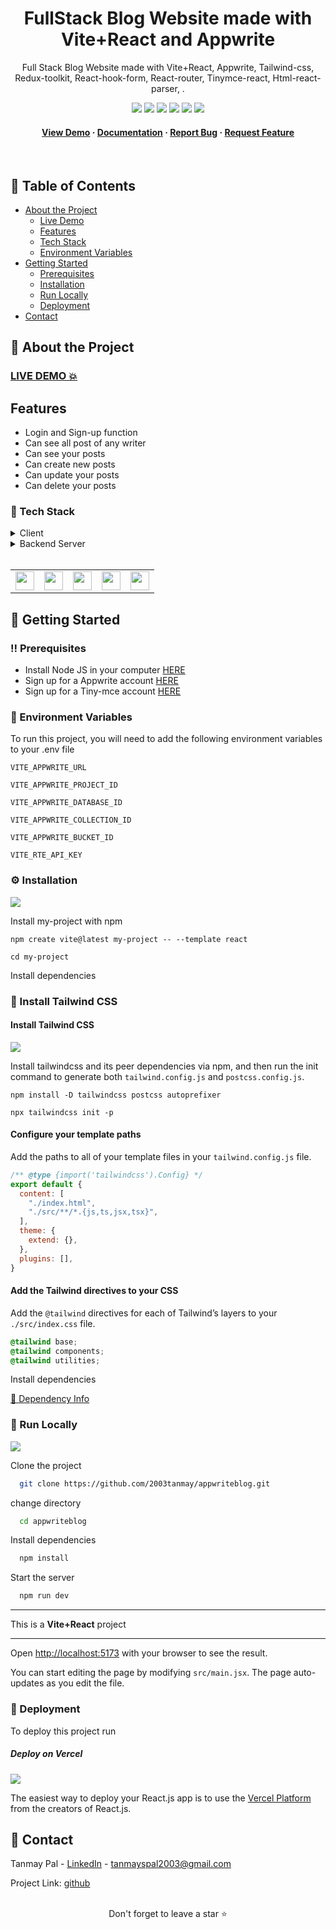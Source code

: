 <div align="center">

# FullStack Blog Website made with Vite+React and Appwrite
  
  <p>
Full Stack Blog Website made with Vite+React, Appwrite, Tailwind-css, Redux-toolkit, React-hook-form, React-router, Tinymce-react, Html-react-parser, .
  </p>
  
<!-- Badges -->
<a href="https://appwriteblog-ashy.vercel.app" target="_blank">![](https://img.shields.io/website-up-down-green-red/http/monip.org.svg)</a>
![](https://img.shields.io/badge/Maintained-Yes-indigo)
![](https://img.shields.io/github/forks/2003tanmay/appwriteblog.svg)
![](https://img.shields.io/github/stars/2003tanmay/appwriteblog.svg)
![](https://img.shields.io/github/issues/2003tanmay/appwriteblog)
![](https://img.shields.io/github/last-commit/2003tanmay/appwriteblog)

<h4>
    <a href="https://appwriteblog-ashy.vercel.app">View Demo</a>
  <span> · </span>
    <a href="https://github.com/2003tanmay/appwriteblog/blob/main/README.md">Documentation</a>
  <span> · </span>
    <a href="https://github.com/2003tanmay/appwriteblog/issues">Report Bug</a>
  <span> · </span>
    <a href="https://github.com/2003tanmay/appwriteblog/issues">Request Feature</a>
  </h4>
</div>

<br />

## :notebook_with_decorative_cover: Table of Contents

- [About the Project](#star2-about-the-project)
  - [Live Demo](#live-demo-💥)
  - [Features](#features)
  - [Tech Stack](#space_invader-tech-stack)
  - [Environment Variables](#key-environment-variables)
- [Getting Started](#toolbox-getting-started)
  - [Prerequisites](#bangbang-prerequisites)
  - [Installation](#gear-installation)
  - [Run Locally](#running-run-locally)
  - [Deployment](#triangular_flag_on_post-deployment)
- [Contact](#handshake-contact)

## :star2: About the Project
### <a href="https://appwriteblog-ashy.vercel.app" target="_blank">LIVE DEMO 💥</a>

## Features

- Login and Sign-up function
- Can see all post of any writer
- Can see your posts
- Can create new posts
- Can update your posts
- Can delete your posts 

### :space_invader: Tech Stack

<details>
  <summary>Client</summary>
  <ul>
    <li><a href="https://https://developer.mozilla.org/en-US/docs/Web/JavaScript/">Javascript</a></li>
    <li><a href="https://reactjs.org/">React.js</a></li>
    <li><a href="https://tailwindcss.com/">TailwindCSS</a></li>
    <li><a href="https://redux-toolkit.js.org/">Redux-toolkit</a></li>
    <li><a href="https://react-hook-form.com/">React-hook-form</a></li>
    <li><a href="https://www.tiny.cloud/">TinyMce-react</a></li>
    <li><a href="https://fkhadra.github.io/react-toastify/introduction">React-toastify</a></li>
  </ul>
</details>

<details>
<summary>Backend Server</summary>
  <ul>
  <li><a href="https://appwrite.io/">Appwrite</a></li>
  </ul>
</details>

<br />

<table>
    <tr>
        <td>
<a href="#"><img src="https://cdn.jsdelivr.net/gh/devicons/devicon/icons/react/react-original.svg" alt="" width="30" height="30" /></a>
        </td>
                <td>
<a href="#"><img src="https://cdn.jsdelivr.net/gh/devicons/devicon/icons/javascript/javascript-plain.svg" width="30" height="30" /></a>
        </td>
                        <td>
<a href="#"><img src="https://user-images.githubusercontent.com/99184393/179383376-874f547c-4e6f-4826-850e-706b009e7e2b.png" alt="" width="30" height="30" /></a>
        </td>
                              <td>
<a href="#"><img src="https://cdn.jsdelivr.net/gh/devicons/devicon/icons/redux/redux-original.svg" alt="" width="30" height="30" /></a>
        </td>
                        <td>
<a href="#"><img src="https://cdn.jsdelivr.net/gh/devicons/devicon/icons/appwrite/appwrite-original.svg" alt="" width="30" height="30" /></a>
        </td>
    </tr>
</table>

## :toolbox: Getting Started

### :bangbang: Prerequisites

- Install Node JS in your computer <a href='https://nodejs.org/en/'>HERE</a>
- Sign up for a Appwrite account <a href='https://appwrite.io/'>HERE</a>
- Sign up for a Tiny-mce account <a href='https://www.tiny.cloud/'>HERE</a>

<!-- Env Variables -->

### :key: Environment Variables

To run this project, you will need to add the following environment variables to your .env file

`VITE_APPWRITE_URL`

`VITE_APPWRITE_PROJECT_ID`

`VITE_APPWRITE_DATABASE_ID`

`VITE_APPWRITE_COLLECTION_ID`

`VITE_APPWRITE_BUCKET_ID`

`VITE_RTE_API_KEY`

### :gear: Installation

![](https://img.shields.io/badge/Vite-646CFF?style=for-the-badge&logo=vite&logoColor=61DAFB)

Install my-project with npm

```
npm create vite@latest my-project -- --template react
```

```
cd my-project
```

Install dependencies

### :test_tube: Install Tailwind CSS

#### Install Tailwind CSS

![](https://img.shields.io/badge/Tailwind_CSS-06B6D4?style=for-the-badge&logo=tailwind-css&logoColor=white)

Install tailwindcss and its peer dependencies via npm, and then run the init command to generate both `tailwind.config.js` and `postcss.config.js`.

```
npm install -D tailwindcss postcss autoprefixer
```

```
npx tailwindcss init -p
```

#### Configure your template paths

Add the paths to all of your template files in your `tailwind.config.js` file.
<br>

```js
/** @type {import('tailwindcss').Config} */
export default {
  content: [
    "./index.html",
    "./src/**/*.{js,ts,jsx,tsx}",
  ],
  theme: {
    extend: {},
  },
  plugins: [],
}
```

#### Add the Tailwind directives to your CSS

Add the `@tailwind` directives for each of Tailwind’s layers to your `./src/index.css` file.

```css
@tailwind base;
@tailwind components;
@tailwind utilities;
```

Install dependencies

<a href="https://github.com/2003tanmay/appwriteblog/blob/main/package.json" target="_blank">🔶 Dependency Info</a>

<!-- Run Locally -->

### :running: Run Locally

![](https://img.shields.io/badge/GIT-E44C30?style=for-the-badge&logo=git&logoColor=white)

Clone the project

```bash
  git clone https://github.com/2003tanmay/appwriteblog.git
```

change directory

```bash
  cd appwriteblog
```

Install dependencies

```bash
  npm install
```

Start the server

```bash
  npm run dev
```

<hr />

This is a **Vite+React** project

<hr />

Open [http://localhost:5173](http://localhost:3000) with your browser to see the result.

You can start editing the page by modifying `src/main.jsx`. The page auto-updates as you edit the file.

<!-- Deployment -->

### :triangular_flag_on_post: Deployment

To deploy this project run

##### Deploy on Vercel

![](https://img.shields.io/badge/Vercel-000000?style=for-the-badge&logo=vercel&logoColor=white)

The easiest way to deploy your React.js app is to use the [Vercel Platform](https://vercel.com/new?utm_medium=default-template&filter=next.js&utm_source=create-next-app&utm_campaign=create-next-app-readme) from the creators of React.js.

## :handshake: Contact

Tanmay Pal - [LinkedIn](https://www.linkedin.com/in/tanmay-pal2003/) - tanmayspal2003@gmail.com

Project Link: [github](https://github.com/2003tanmay/appwriteblog.git)

<br />

<div align="center">Don't forget to leave a star ⭐️</div>